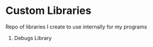 # Custom Libraries

Repo of libraries I create to use internally for my programs  
  
1. Debugs Library
